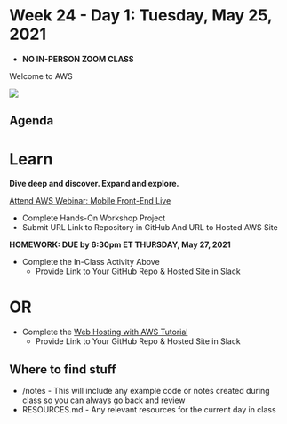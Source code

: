 # Week 24 - Day 1: Tuesday, May 25, 2021
 - **NO IN-PERSON ZOOM CLASS**

Welcome to AWS

![](https://miro.medium.com/max/576/0*784tmQMaJOO4PzS9)

## Agenda

# Learn
**Dive deep and discover. Expand and explore.**

[Attend AWS Webinar: Mobile Front-End Live](https://mobile-frontend-live.splashthat.com/?sc_icampaign=Event_pm-sm_mobile_frontend-live_may-2021&sc_ichannel=ha&sc_icontent=awssm-7705_event&sc_ioutcome=Product_Marketing&sc_iplace=ribbon&trk=ha_a134p000006vlB7AAI~ha_awssm-7705_event&trkCampaign=mobile_frontend-live_may-2021)
- Complete Hands-On Workshop Project
- Submit URL Link to Repository in GitHub And URL to Hosted AWS Site

**HOMEWORK: DUE by 6:30pm ET THURSDAY, May 27, 2021**
- Complete the In-Class Activity Above
  - Provide Link to Your GitHub Repo & Hosted Site in Slack

# OR

- Complete the [Web Hosting with AWS Tutorial](https://enlear.academy/web-hosting-with-aws-53a6e9fa47b6)
  - Provide Link to Your GitHub Repo & Hosted Site in Slack

## Where to find stuff
- /notes - This will include any example code or notes created during class so you can always go back and review
- RESOURCES.md - Any relevant resources for the current day in class

